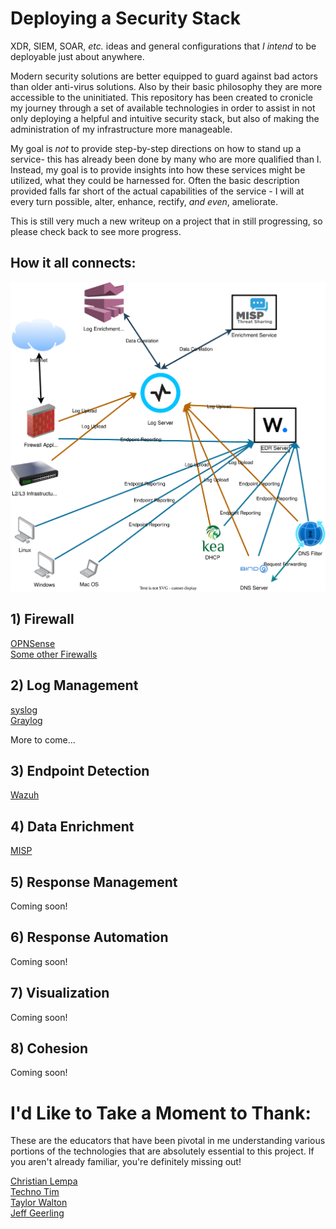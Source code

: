 # Deploying a Security Stack
XDR, SIEM, SOAR, *etc.* ideas and general configurations that *I intend* to be deployable just about anywhere.

Modern security solutions are better equipped to guard against bad actors than older anti-virus solutions. Also by their basic philosophy they are more accessible to the uninitiated. This repository has been created to cronicle my journey through a set of available technologies in order to assist in not only deploying a helpful and intuitive security stack, but also of making the administration of my infrastructure more manageable.

My goal is *not* to provide step-by-step directions on how to stand up a service- this has already been done by many who are more qualified than I. Instead, my goal is to provide insights into how these services might be utilized, what they could be harnessed for. Often the basic description provided falls far short of the actual capabilities of the service - I will at every turn possible, alter, enhance, rectify, *and even*, ameliorate.

This is still very much a new writeup on a project that in still progressing, so please check back to see more progress.

## How it all connects:
![](flow.drawio.svg)

## 1) Firewall
[OPNSense](firewall/opnsense.md)  
[Some other Firewalls](firewalls/other.md)  

## 2) Log Management
[syslog](logging/syslog.md)  
[Graylog](logging/graylog.md)    
<!---
[Events](logging/events.md)  
--->More to come...

## 3) Endpoint Detection
[Wazuh](wazuh/wazuh.md)

## 4) Data Enrichment
[MISP](misp/misp.md)

## 5) Response Management
<!---
[IRIS](dfir-iris/dfir-iris.md)
--->Coming soon!

## 6) Response Automation
<!---
[n8n](automation/n8n.md)
[shuffle](automation/shuffle.md)
--->Coming soon!

## 7) Visualization
<!---
[grafana](grafana/grafana.md)
--->Coming soon!

## 8) Cohesion 
<!---
[Copilot](copilot/copilot.md)
--->Coming soon!

# I'd Like to Take a Moment to Thank:
These are the educators that have been pivotal in me understanding various portions of the technologies that are absolutely essential to this project. If you aren't already familiar, you're definitely missing out!

[Christian Lempa](https://github.com/ChristianLempa)  
[Techno Tim](https://technotim.live/)  
[Taylor Walton](https://www.youtube.com/@taylorwalton_socfortress)  
[Jeff Geerling](https://www.jeffgeerling.com/)  
